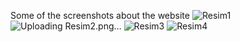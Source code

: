 Some of the screenshots about the website
![Resim1](https://github.com/Drnygtcrn/EndangeredPlantsDetectionnApp/assets/92376705/eb903979-a8b9-4c74-8dd4-f35e1a1d0ef1)
![Uploading Resim2.png…]()
![Resim3](https://github.com/Drnygtcrn/EndangeredPlantsDetectionnApp/assets/92376705/9ced4649-9328-4ee2-974a-676bbca16eb1)
![Resim4](https://github.com/Drnygtcrn/EndangeredPlantsDetectionnApp/assets/92376705/02d8e7ec-265c-44cb-bd37-078587234801)
